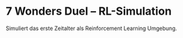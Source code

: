 # 7 Wonders Duel – RL-Simulation

Simuliert das erste Zeitalter als Reinforcement Learning Umgebung.